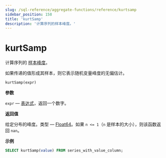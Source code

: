 ```yaml
---
slug: /sql-reference/aggregate-functions/reference/kurtsamp
sidebar_position: 158
title: 'kurtSamp'
description: '计算序列的样本峰度。'
---
```



# kurtSamp

计算序列的 [样本峰度](https://en.wikipedia.org/wiki/Kurtosis)。

如果传递的值形成其样本，则它表示随机变量峰度的无偏估计。

``` sql
kurtSamp(expr)
```

**参数**

`expr` — [表达式](/sql-reference/syntax#expressions)，返回一个数字。

**返回值**

给定分布的峰度。类型 — [Float64](../../../sql-reference/data-types/float.md)。如果 `n <= 1`（`n` 是样本的大小），则该函数返回 `nan`。

**示例**

``` sql
SELECT kurtSamp(value) FROM series_with_value_column;
```
